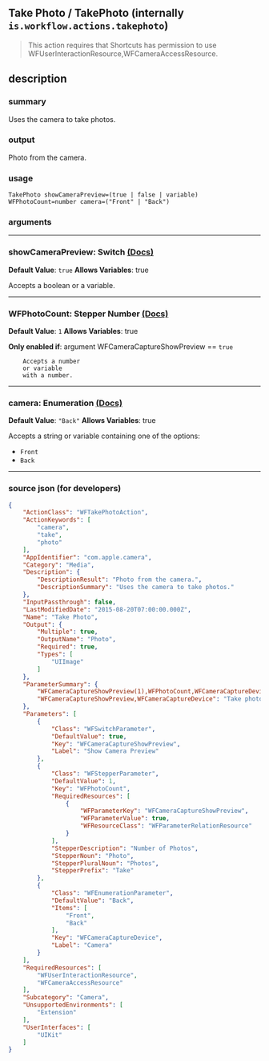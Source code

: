 
## Take Photo / TakePhoto (internally `is.workflow.actions.takephoto`)

> This action requires that Shortcuts has permission to use WFUserInteractionResource,WFCameraAccessResource.


## description

### summary

Uses the camera to take photos.


### output

Photo from the camera.

### usage
```
TakePhoto showCameraPreview=(true | false | variable) WFPhotoCount=number camera=("Front" | "Back")
```

### arguments

---

### showCameraPreview: Switch [(Docs)](https://pfgithub.github.io/shortcutslang/gettingstarted#switch-or-expanding-or-boolean-fields)
**Default Value**: ```
		true
		```
**Allows Variables**: true



Accepts a boolean
or a variable.

---

### WFPhotoCount: Stepper Number [(Docs)](https://pfgithub.github.io/shortcutslang/gettingstarted#stepper-number-fields)
**Default Value**: `1`
**Allows Variables**: true

**Only enabled if**: argument WFCameraCaptureShowPreview == `true`

		Accepts a number 
		or variable
		with a number.

---

### camera: Enumeration [(Docs)](https://pfgithub.github.io/shortcutslang/gettingstarted#enum-select-field)
**Default Value**: `"Back"`
**Allows Variables**: true



Accepts a string 
or variable
containing one of the options:

- `Front`
- `Back`

---

### source json (for developers)

```json
{
	"ActionClass": "WFTakePhotoAction",
	"ActionKeywords": [
		"camera",
		"take",
		"photo"
	],
	"AppIdentifier": "com.apple.camera",
	"Category": "Media",
	"Description": {
		"DescriptionResult": "Photo from the camera.",
		"DescriptionSummary": "Uses the camera to take photos."
	},
	"InputPassthrough": false,
	"LastModifiedDate": "2015-08-20T07:00:00.000Z",
	"Name": "Take Photo",
	"Output": {
		"Multiple": true,
		"OutputName": "Photo",
		"Required": true,
		"Types": [
			"UIImage"
		]
	},
	"ParameterSummary": {
		"WFCameraCaptureShowPreview(1),WFPhotoCount,WFCameraCaptureDevice": "Take ${WFPhotoCount} with ${WFCameraCaptureDevice} camera",
		"WFCameraCaptureShowPreview,WFCameraCaptureDevice": "Take photo with ${WFCameraCaptureDevice} camera"
	},
	"Parameters": [
		{
			"Class": "WFSwitchParameter",
			"DefaultValue": true,
			"Key": "WFCameraCaptureShowPreview",
			"Label": "Show Camera Preview"
		},
		{
			"Class": "WFStepperParameter",
			"DefaultValue": 1,
			"Key": "WFPhotoCount",
			"RequiredResources": [
				{
					"WFParameterKey": "WFCameraCaptureShowPreview",
					"WFParameterValue": true,
					"WFResourceClass": "WFParameterRelationResource"
				}
			],
			"StepperDescription": "Number of Photos",
			"StepperNoun": "Photo",
			"StepperPluralNoun": "Photos",
			"StepperPrefix": "Take"
		},
		{
			"Class": "WFEnumerationParameter",
			"DefaultValue": "Back",
			"Items": [
				"Front",
				"Back"
			],
			"Key": "WFCameraCaptureDevice",
			"Label": "Camera"
		}
	],
	"RequiredResources": [
		"WFUserInteractionResource",
		"WFCameraAccessResource"
	],
	"Subcategory": "Camera",
	"UnsupportedEnvironments": [
		"Extension"
	],
	"UserInterfaces": [
		"UIKit"
	]
}
```
